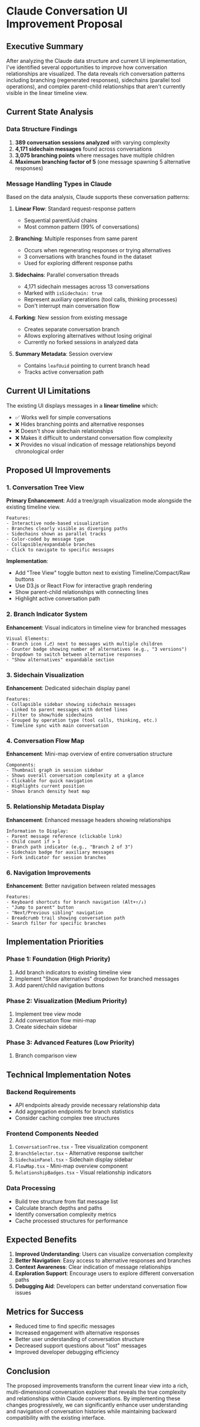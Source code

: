 # Claude Conversation UI Improvement Proposal

## Executive Summary

After analyzing the Claude data structure and current UI implementation, I've identified several opportunities to improve how conversation relationships are visualized. The data reveals rich conversation patterns including branching (regenerated responses), sidechains (parallel tool operations), and complex parent-child relationships that aren't currently visible in the linear timeline view.

## Current State Analysis

### Data Structure Findings

1. **389 conversation sessions analyzed** with varying complexity
2. **4,171 sidechain messages** found across conversations
3. **3,075 branching points** where messages have multiple children
4. **Maximum branching factor of 5** (one message spawning 5 alternative responses)

### Message Handling Types in Claude

Based on the data analysis, Claude supports these conversation patterns:

1. **Linear Flow**: Standard request-response pattern
   - Sequential parentUuid chains
   - Most common pattern (99% of conversations)

2. **Branching**: Multiple responses from same parent
   - Occurs when regenerating responses or trying alternatives
   - 3 conversations with branches found in the dataset
   - Used for exploring different response paths

3. **Sidechains**: Parallel conversation threads
   - 4,171 sidechain messages across 13 conversations
   - Marked with `isSidechain: true`
   - Represent auxiliary operations (tool calls, thinking processes)
   - Don't interrupt main conversation flow

4. **Forking**: New session from existing message
   - Creates separate conversation branch
   - Allows exploring alternatives without losing original
   - Currently no forked sessions in analyzed data

5. **Summary Metadata**: Session overview
   - Contains `leafUuid` pointing to current branch head
   - Tracks active conversation path

## Current UI Limitations

The existing UI displays messages in a **linear timeline** which:
- ✅ Works well for simple conversations
- ❌ Hides branching points and alternative responses
- ❌ Doesn't show sidechain relationships
- ❌ Makes it difficult to understand conversation flow complexity
- ❌ Provides no visual indication of message relationships beyond chronological order

## Proposed UI Improvements

### 1. Conversation Tree View

**Primary Enhancement**: Add a tree/graph visualization mode alongside the existing timeline view.

```
Features:
- Interactive node-based visualization
- Branches clearly visible as diverging paths
- Sidechains shown as parallel tracks
- Color-coded by message type
- Collapsible/expandable branches
- Click to navigate to specific messages
```

**Implementation**:
- Add "Tree View" toggle button next to existing Timeline/Compact/Raw buttons
- Use D3.js or React Flow for interactive graph rendering
- Show parent-child relationships with connecting lines
- Highlight active conversation path

### 2. Branch Indicator System

**Enhancement**: Visual indicators in timeline view for branched messages

```
Visual Elements:
- Branch icon (⎇) next to messages with multiple children
- Counter badge showing number of alternatives (e.g., "3 versions")
- Dropdown to switch between alternative responses
- "Show alternatives" expandable section
```

### 3. Sidechain Visualization

**Enhancement**: Dedicated sidechain display panel

```
Features:
- Collapsible sidebar showing sidechain messages
- Linked to parent messages with dotted lines
- Filter to show/hide sidechains
- Grouped by operation type (tool calls, thinking, etc.)
- Timeline sync with main conversation
```

### 4. Conversation Flow Map

**Enhancement**: Mini-map overview of entire conversation structure

```
Components:
- Thumbnail graph in session sidebar
- Shows overall conversation complexity at a glance
- Clickable for quick navigation
- Highlights current position
- Shows branch density heat map
```

### 5. Relationship Metadata Display

**Enhancement**: Enhanced message headers showing relationships

```
Information to Display:
- Parent message reference (clickable link)
- Child count if > 1
- Branch path indicator (e.g., "Branch 2 of 3")
- Sidechain badge for auxiliary messages
- Fork indicator for session branches
```

### 6. Navigation Improvements

**Enhancement**: Better navigation between related messages

```
Features:
- Keyboard shortcuts for branch navigation (Alt+↑/↓)
- "Jump to parent" button
- "Next/Previous sibling" navigation
- Breadcrumb trail showing conversation path
- Search filter for specific branches
```

## Implementation Priorities

### Phase 1: Foundation (High Priority)
1. Add branch indicators to existing timeline view
2. Implement "Show alternatives" dropdown for branched messages
3. Add parent/child navigation buttons

### Phase 2: Visualization (Medium Priority)
1. Implement tree view mode
2. Add conversation flow mini-map
3. Create sidechain sidebar

### Phase 3: Advanced Features (Low Priority)
1. Branch comparison view

## Technical Implementation Notes

### Backend Requirements
- API endpoints already provide necessary relationship data
- Add aggregation endpoints for branch statistics
- Consider caching complex tree structures

### Frontend Components Needed
1. `ConversationTree.tsx` - Tree visualization component
2. `BranchSelector.tsx` - Alternative response switcher
3. `SidechainPanel.tsx` - Sidechain display sidebar
4. `FlowMap.tsx` - Mini-map overview component
5. `RelationshipBadges.tsx` - Visual relationship indicators

### Data Processing
- Build tree structure from flat message list
- Calculate branch depths and paths
- Identify conversation complexity metrics
- Cache processed structures for performance

## Expected Benefits

1. **Improved Understanding**: Users can visualize conversation complexity
2. **Better Navigation**: Easy access to alternative responses and branches
3. **Context Awareness**: Clear indication of message relationships
4. **Exploration Support**: Encourage users to explore different conversation paths
5. **Debugging Aid**: Developers can better understand conversation flow issues

## Metrics for Success

- Reduced time to find specific messages
- Increased engagement with alternative responses
- Better user understanding of conversation structure
- Decreased support questions about "lost" messages
- Improved developer debugging efficiency

## Conclusion

The proposed improvements transform the current linear view into a rich, multi-dimensional conversation explorer that reveals the true complexity and relationships within Claude conversations. By implementing these changes progressively, we can significantly enhance user understanding and navigation of conversation histories while maintaining backward compatibility with the existing interface.
